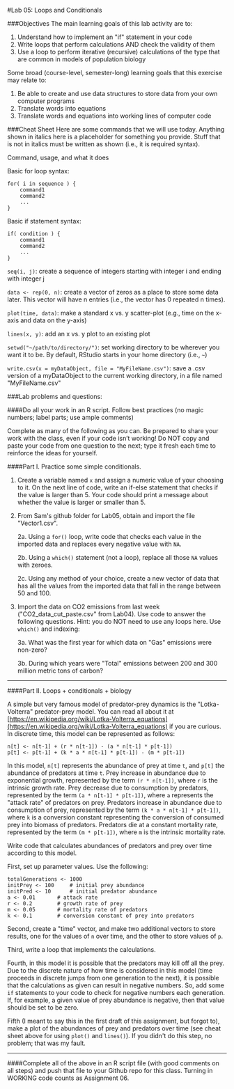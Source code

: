 #Lab 05: Loops and Conditionals###ObjectivesThe main learning goals of this lab activity are to:  1.	Understand how to implement an "if" statement in your code2.	Write loops that perform calculations AND check the validity of them3.	Use a loop to perform iterative (recursive) calculations of the type that are common in models of population biologySome broad (course-level, semester-long) learning goals that this exercise may relate to:1.	Be able to create and use data structures to store data from your own computer programs2.	Translate words into equations3.	Translate words and equations into working lines of computer code###Cheat SheetHere are some commands that we will use today.  Anything shown in italics here is a placeholder for something you provide.  Stuff that is not in italics must be written as shown (i.e., it is required syntax).Command, usage, and what it doesBasic for loop syntax:
	for( i in sequence ) {		command1			command2			...			}	Basic if statement syntax:
	if( condition ) {		command1			command2			...			}	`seq(i, j)`: create a sequence of integers starting with integer i and ending with integer j`data <- rep(0, n)`: create a vector of zeros as a place to store some data later.  This vector will have n entries (i.e., the vector has 0 repeated n times).`plot(time, data)`: make a standard x vs. y scatter-plot (e.g., time on the x-axis and data on the y-axis)
`lines(x, y)`: add an x vs. y plot to an existing plot
`setwd("~/path/to/directory/")`: set working directory to be wherever you want it to be.  By default, RStudio starts in your home directory (i.e., `~`)
`write.csv(x = myDataObject, file = "MyFileName.csv")`: save a .csv version of a myDataObject to the current working directory, in a file named "MyFileName.csv"###Lab problems and questions: 
####Do all your work in an R script. Follow best practices (no magic numbers; label parts; use ample comments)
Complete as many of the following as you can.  Be prepared to share your work with the class, even if your code isn’t working!  Do NOT copy and paste your code from one question to the next; type it fresh each time to reinforce the ideas for yourself.####Part I.  Practice some simple conditionals.1.	Create a variable named `x` and assign a numeric value of your choosing to it.  On the next line of code, write an if-else statement that checks if the value is larger than 5.  Your code should print a message about whether the value is larger or smaller than 5.2.	From Sam's github folder for Lab05, obtain and import the file "Vector1.csv".    
	2a. Using a `for()` loop, write code that checks each value in the imported data and replaces every negative value with `NA`.  
	2b. Using a `which()` statement (not a loop), replace all those `NA` values with zeroes.  
	2c. Using any method of your choice, create a new vector of data that has all the values from the imported data that fall in the range between 50 and 100. 
	
3. Import the data on CO2 emissions from last week ("CO2_data_cut_paste.csv" from Lab04).  Use code to answer the following questions.  Hint: you do NOT need to use any loops here.  Use `which()` and indexing:
	3a. What was the first year for which data on "Gas" emissions were non-zero?
	3b. During which years were "Total" emissions between 200 and 300 million metric tons of carbon?

<hr>

####Part II. Loops + conditionals + biology

A simple but very famous model of predator-prey dynamics is the "Lotka-Volterra" predator-prey model.  You can read all about it at [https://en.wikipedia.org/wiki/Lotka-Volterra_equations](https://en.wikipedia.org/wiki/Lotka-Volterra_equations) if you are curious.  In discrete time, this model can be represented as follows:

	n[t] <- n[t-1] + (r * n[t-1]) - (a * n[t-1] * p[t-1])
	p[t] <- p[t-1] + (k * a * n[t-1] * p[t-1]) - (m * p[t-1])

In this model, `n[t]` represents the abundance of prey at time `t`, and `p[t]` the abundance of predators at time `t`.  Prey increase in abundance due to exponential growth, represented by the term `(r * n[t-1])`, where `r` is the intrinsic growth rate.  Prey decrease due to consumption by predators, represented by the term `(a * n[t-1] * p[t-1])`, where `a` represents the "attack rate" of predators on prey.  Predators increase in abundance due to consumption of prey, represented by the term `(k * a * n[t-1] * p[t-1])`, where `k` is a conversion constant representing the conversion of consumed prey into biomass of predators.  Predators die at a constant mortality rate, represented by the term `(m * p[t-1])`, where `m` is the intrinsic mortality rate.

Write code that calculates abundances of predators and prey over time according to this model. 

First, set up parameter values.  Use the following: 


	totalGenerations <- 1000
	initPrey <- 100 	# initial prey abundance
	initPred <- 10		# initial predator abundance
	a <- 0.01 		# attack rate
	r <- 0.2 		# growth rate of prey
	m <- 0.05 		# mortality rate of predators
	k <- 0.1 		# conversion constant of prey into predators
	
Second, create a "time" vector, and make two additional vectors to store results, one for the values of `n` over time, and the other to store values of `p`.

Third, write a loop that implements the calculations.

Fourth, in this model it is possible that the predators may kill off all the prey.  Due to the discrete nature of how time is considered in this model (time proceeds in discrete jumps from one generation to the next), it is possible that the calculations as given can result in negative numbers.  So, add some `if` statements to your code to check for negative numbers each generation.  If, for example, a given value of prey abundance is negative, then that value should be set to be zero.

Fifth (I meant to say this in the first draft of this assignment, but forgot to), make a plot of the abundances of prey and predators over time (see cheat sheet above for using `plot()` and `lines()`).  If you didn't do this step, no problem; that was my fault.
<hr>####Complete all of the above in an R script file (with good comments on all steps) and push that file to your Github repo for this class.  Turning in WORKING code counts as Assignment 06. 